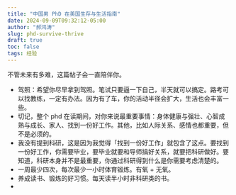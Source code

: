 ```yaml
---
title: "中国男 PhD 在美国生存与生活指南"
date: 2024-09-09T09:32:12-05:00
author: "郝鸿涛"
slug: phd-survive-thrive
draft: true
toc: false
tags: 经验
---
```

不管未来有多难，这篇帖子会一直陪伴你。

- 驾照：希望你尽早拿到驾照。笔试只要逼一下自己，半天就可以搞定。路考可以找教练，一定有办法。因为有了车，你的活动半径会扩大，生活也会丰富一些。
- 切记，整个 phd 在读期间，对你来说最重要事情：身体健康与强壮、心智成熟与成长、家人、找到一份好工作。其他，比如人际关系、感情也都重要，但不是必须的。
- 我没有提到科研，这是因为我觉得「找到一份好工作」就包含了这点。要找到一份好工作，你需要毕业，要毕业就要和导师搞好关系，就要把科研做好。要知道，科研本身并不是最重要，你通过科研得到什么是你需要考虑清楚的。
- 一周最少四次，每次最少一小时体育锻炼。有氧 + 无氧。
- 养成读书、锻炼的好习惯。每天读半小时非科研类的书。
- 

